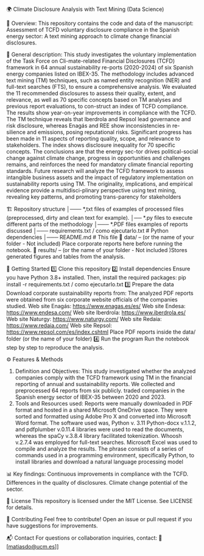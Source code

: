 🌍 Climate Disclosure Analysis with Text Mining (Data Science)

📌 Overview:
This repository contains the code and data of the manuscript:
Assessment of TCFD voluntary disclosure compliance in the Spanish energy sector: A text mining approach to climate change financial disclosures.

📌 General description: 
This study investigates the voluntary implementation of the Task Force on Cli-mate-related Financial Disclosures (TCFD) framework in 64 annual sustainability re-ports (2020-2024) of six Spanish energy companies listed on IBEX-35. The methodology includes advanced text mining (TM) techniques, such as named entity recognition (NER) and full-text searches (FTS), to ensure a comprehensive analysis. We evaluated the 11 recommended disclosures to assess their quality, extent, and relevance, as well as 70 specific concepts based on TM analyses and previous report evaluations, to con-struct an index of TCFD compliance. The results show year-on-year improvements in compliance with the TCFD. The TM technique reveals that Iberdrola and Repsol lead governance and risk disclosure, whereas Enagás and REE show inconsistencies in re-silience and emissions, posing reputational risks. Significant progress has been made in 11 aspects of reporting quality, scope, and relevance to stakeholders. The index shows disclosure inequality for 70 specific concepts. The conclusions are that the energy sec-tor drives political-social change against climate change, progress in opportunities and challenges remains, and reinforces the need for mandatory climate financial reporting standards. Future research will analyze the TCFD framework to assess intangible business assets and the impact of regulatory implementation on sustainability reports using TM. The originality, implications, and empirical evidence provide a multidisci-plinary perspective using text mining, revealing key patterns, and promoting trans-parency for stakeholders

🏗 Repository structure
│─── *,txt files of examples of processed files (preprocessed, dirty and clean text for example).
│── *.py files to execute different parts of the methodology
│─── *.PDF files examples of reports discussed
│─── requirements.txt / como ejecutarlo.txt # Python dependencies
│─── README.md # This file
📁 data/ – (or the name of your folder - Not included) Place corporate reports here before running the notebook.
📁 results/ – (or the name of your folder - Not included )Stores generated figures and tables from the analysis.

🚀 Getting Started
1️⃣ Clone this repository
2️⃣ Install dependencies
Ensure you have Python 3.8+ installed. Then, install the required packages:
pip install -r requirements.txt / como ejecutarlo.txt
3️⃣ Prepare the data
Download corporate sustainability reports from:
The analyzed PDF reports were obtained from six corporate website officials of the companies studied.
Web site Enagás: https://www.enagas.es/es/
Web site Endesa: https://www.endesa.com/
Web site Iberdrola: https://www.iberdrola.es/
Web site Naturgy: https://www.naturgy.com/
Web site Redaia: https://www.redaia.com/
Web site Repsol: https://www.repsol.com/es/index.cshtml
Place PDF reports inside the data/ folder (or the name of your folder)
4️⃣ Run the program
Run the notebook step by step to reproduce the analysis.

⚙ Features & Methods
1. Definition and Objectives: This study investigated whether the analyzed companies
comply with the TCFD framework using TM in the financial reporting of annual and sustainability reports.
We collected and preprocessed 64 reports from six publicly.
traded companies in the Spanish energy sector of IBEX-35 between 2020 and 2023.
3. Tools and Resources used: Reports were manually downloaded in PDF format and hosted in a shared Microsoft OneDrive space. They were sorted and formatted using Adobe Pro X and converted into Microsoft Word format. The software used was, Python v. 3.11  Python-docx v.1.1.2, and pdfplumber v.0.11.4 libraries were used to read the documents, whereas the spaCy v.3.8.4 library facilitated tokenization. Whoosh v.2.7.4 was employed for full-text searches. Microsoft Excel was used to compile and analyze the results. The phrase consists of a series of commands used in a programming environment, specifically Python, to install libraries and download a natural language processing model

📊 Key findings:
Continuous improvements in compliance with the TCFD.
Differences in the quality of disclosures.
Climate change potential of the sector.

📜 License
This repository is licensed under the MIT License. See LICENSE for details.

🤝 Contributing
Feel free to contribute! Open an issue or pull request if you have suggestions for improvements.

📬 Contact
For questions or collaboration inquiries, contact:
📧 [matiasdo@ucm.es]]
